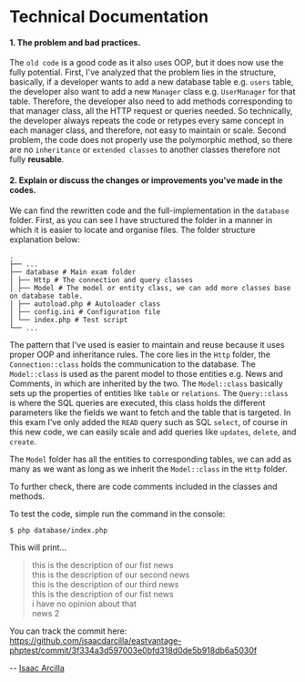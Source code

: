 # Technical Documentation

#### 1. The problem and bad practices.

The `old code` is a good code as it also uses OOP, but it does now use the fully potential.
First, I've analyzed that the problem lies in the structure, basically, if a developer wants to add
a new database table e.g. `users` table, the developer also want to add a new `Manager` class e.g. `UserManager`
for that table. Therefore, the developer also need to add methods corresponding to that manager class, all the HTTP
request or
queries needed. So technically, the developer always repeats the code or retypes every same concept in each manager
class,
and therefore, not easy to maintain or scale. Second problem, the code does not properly use the polymorphic method, so
there are no `inheritance` or `extended classes` to another classes therefore not fully **reusable**.

#### 2. Explain or discuss the changes or improvements you’ve made in the codes.

We can find the rewritten code and the full-implementation in the `database` folder.
First, as you can see I have structured the folder in a manner in which it is easier to locate and organise files.
The folder structure explanation below:

    .
    ├── ...
    ├── database # Main exam folder
    │ ├── Http # The connection and query classes
    │ ├── Model # The model or entity class, we can add more classes base on database table.
    │ ├── autoload.php # Autoloader class
    │ ├── config.ini # Configuration file
    │ └── index.php # Test script
    └── ...

The pattern that I've used is easier to maintain and reuse because it uses proper
OOP and inheritance rules. The core lies in the `Http` folder, the `Connection::class`
holds the communication to the database. The `Model::class` is used as the parent model to
those entities e.g. News and Comments, in which are inherited by the two. The `Model::class`
basically sets up the properties of entities like `table` or `relations`. The `Query::class` is where the
SQL queries are executed, this class holds the different parameters like the fields we want to fetch and the table that
is targeted. In this exam I've only added the `READ` query such as SQL `select`, of course in this new code,
we can easily scale and add queries like `updates`, `delete`, and `create`.

The `Model` folder has all the entities to corresponding tables, we can add as many as we want as long as we inherit the
`Model::class` in the `Http` folder.

To further check, there are code comments included in the classes and methods.

To test the code, simple run the command in the console:

`$ php database/index.php`

This will print...

>this is the description of our fist news<br>
this is the description of our second news<br>
this is the description of our third news<br>
this is the description of our fist news<br>
i have no opinion about that<br>
news 2<br>

You can track the commit here: https://github.com/isaacdarcilla/eastvantage-phptest/commit/3f334a3d597003e0bfd318d0de5b918db6a5030f

-- [Isaac Arcilla](https://isaacdarcilla.framer.website)